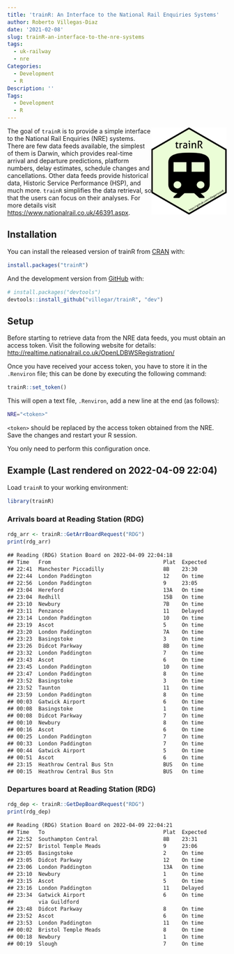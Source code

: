 ```yaml
---
title: 'trainR: An Interface to the National Rail Enquiries Systems'
author: Roberto Villegas-Diaz
date: '2021-02-08'
slug: trainR-an-interface-to-the-nre-systems
tags:
  - uk-railway
  - nre
Categories:
  - Development
  - R
Description: ''
Tags:
  - Development
  - R
---
```


<img src="https://raw.githubusercontent.com/villegar/trainR/main/inst/images/logo.png" alt="logo" align="right" height=200px/>

The goal of `trainR` is to provide a simple interface to the 
National Rail Enquiries (NRE) systems. There are few data feeds 
available, the simplest of them is Darwin, which provides real-time 
arrival and departure predictions, platform numbers, delay estimates, 
schedule changes and cancellations. Other data feeds provide historical 
data, Historic Service Performance (HSP), and much more. `trainR` 
simplifies the data retrieval, so that the users can focus on their 
analyses. For more details visit 
https://www.nationalrail.co.uk/46391.aspx.

## Installation

You can install the released version of trainR from [CRAN](https://CRAN.R-project.org) with:

``` r
install.packages("trainR")
```

And the development version from [GitHub](https://github.com/) with:

``` r
# install.packages("devtools")
devtools::install_github("villegar/trainR", "dev")
```

## Setup
Before starting to retrieve data from the NRE data feeds, you must obtain an access token. 
Visit the following website for details: http://realtime.nationalrail.co.uk/OpenLDBWSRegistration/

Once you have received your access token, you have to store it in the `.Renviron` file; this can be 
done by executing the following command:


```r
trainR::set_token()
```

This will open a text file, `.Renviron`, add a new line at the end (as follows):

```bash
NRE="<token>"
```

`<token>` should be replaced by the access token obtained from the NRE. Save the changes and restart 
your R session.

You only need to perform this configuration once.

## Example (Last rendered on 2022-04-09 22:04)

Load `trainR` to your working environment:

```r
library(trainR)
```

### Arrivals board at Reading Station (RDG)


```r
rdg_arr <- trainR::GetArrBoardRequest("RDG")
print(rdg_arr)
```

```
## Reading (RDG) Station Board on 2022-04-09 22:04:18
## Time   From                                    Plat  Expected
## 22:41  Manchester Piccadilly                   8B    23:30
## 22:44  London Paddington                       12    On time
## 22:56  London Paddington                       9     23:05
## 23:04  Hereford                                13A   On time
## 23:04  Redhill                                 15B   On time
## 23:10  Newbury                                 7B    On time
## 23:11  Penzance                                11    Delayed
## 23:14  London Paddington                       10    On time
## 23:19  Ascot                                   5     On time
## 23:20  London Paddington                       7A    On time
## 23:23  Basingstoke                             3     On time
## 23:26  Didcot Parkway                          8B    On time
## 23:32  London Paddington                       7     On time
## 23:43  Ascot                                   6     On time
## 23:45  London Paddington                       10    On time
## 23:47  London Paddington                       8     On time
## 23:52  Basingstoke                             3     On time
## 23:52  Taunton                                 11    On time
## 23:59  London Paddington                       8     On time
## 00:03  Gatwick Airport                         6     On time
## 00:08  Basingstoke                             1     On time
## 00:08  Didcot Parkway                          7     On time
## 00:10  Newbury                                 8     On time
## 00:16  Ascot                                   6     On time
## 00:25  London Paddington                       7     On time
## 00:33  London Paddington                       7     On time
## 00:44  Gatwick Airport                         5     On time
## 00:51  Ascot                                   6     On time
## 23:15  Heathrow Central Bus Stn                BUS   On time
## 00:15  Heathrow Central Bus Stn                BUS   On time
```

### Departures board at Reading Station (RDG)


```r
rdg_dep <- trainR::GetDepBoardRequest("RDG")
print(rdg_dep)
```

```
## Reading (RDG) Station Board on 2022-04-09 22:04:21
## Time   To                                      Plat  Expected
## 22:52  Southampton Central                     8B    23:31
## 22:57  Bristol Temple Meads                    9     23:06
## 23:05  Basingstoke                             2     On time
## 23:05  Didcot Parkway                          12    On time
## 23:06  London Paddington                       13A   On time
## 23:10  Newbury                                 1     On time
## 23:15  Ascot                                   5     On time
## 23:16  London Paddington                       11    Delayed
## 23:34  Gatwick Airport                         6     On time
##        via Guildford                           
## 23:48  Didcot Parkway                          8     On time
## 23:52  Ascot                                   6     On time
## 23:53  London Paddington                       11    On time
## 00:02  Bristol Temple Meads                    8     On time
## 00:18  Newbury                                 1     On time
## 00:19  Slough                                  7     On time
```

